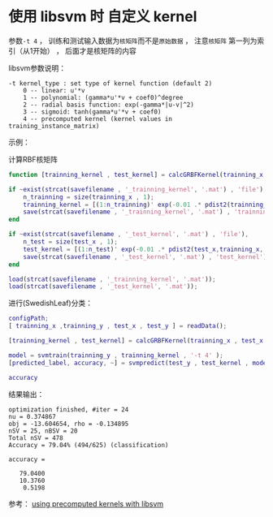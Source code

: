 # 使用 libsvm 时 自定义 kernel

参数`-t 4` ， 训练和测试输入数据为`核矩阵`而不是`原始数据` ， 注意`核矩阵` 第一列为索引（从1开始） ， 后面才是核矩阵的内容

libsvm参数说明：

```batch
-t kernel_type : set type of kernel function (default 2)
    0 -- linear: u'*v
    1 -- polynomial: (gamma*u'*v + coef0)^degree
    2 -- radial basis function: exp(-gamma*|u-v|^2)
    3 -- sigmoid: tanh(gamma*u'*v + coef0)
    4 -- precomputed kernel (kernel values in training_instance_matrix)
```

示例：

计算RBF核矩阵

```matlab
function [trainning_kernel , test_kernel] = calcGRBFKernel(trainning_x , test_x , savefilename)

if ~exist(strcat(savefilename , '_trainning_kernel', '.mat') , 'file'),
    n_trainning = size(trainning_x , 1);
    trainning_kernel = [(1:n_trainning)' exp(-0.01 .* pdist2(trainning_x,trainning_x,'euclidean').^2)];
    save(strcat(savefilename , '_trainning_kernel', '.mat') , 'trainning_kernel');
end

if ~exist(strcat(savefilename , '_test_kernel', '.mat') , 'file'),
    n_test = size(test_x , 1);
    test_kernel = [(1:n_test)' exp(-0.01 .* pdist2(test_x,trainning_x,'euclidean').^2)];
    save(strcat(savefilename , '_test_kernel', '.mat') , 'test_kernel');
end

load(strcat(savefilename , '_trainning_kernel', '.mat'));
load(strcat(savefilename , '_test_kernel', '.mat'));
```

进行(SwedishLeaf)分类：

```matlab
configPath;
[ trainning_x ,trainning_y , test_x , test_y ] = readData();

[trainning_kernel , test_kernel] = calcGRBFKernel(trainning_x , test_x , 'GRBF_SwedishLeaf');

model = svmtrain(trainning_y , trainning_kernel , '-t 4' );
[predicted_label, accuracy, ~] = svmpredict(test_y , test_kernel , model);

accuracy
```

结果输出：
```batch
optimization finished, #iter = 24
nu = 0.374867
obj = -13.604654, rho = -0.134895
nSV = 25, nBSV = 20
Total nSV = 478
Accuracy = 79.04% (494/625) (classification)

accuracy =

   79.0400
   10.3760
    0.5198
```

参考：
[using precomputed kernels with libsvm
](https://stackoverflow.com/questions/7715138/using-precomputed-kernels-with-libsvm)